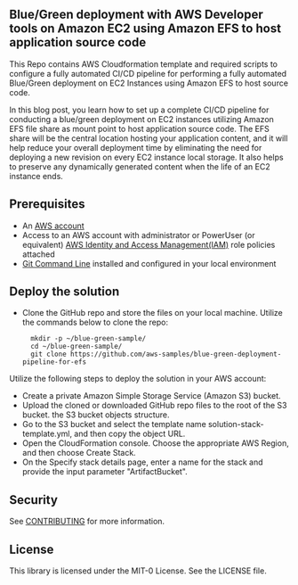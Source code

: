 ## Blue/Green deployment with AWS Developer tools on Amazon EC2 using Amazon EFS to host application source code

This Repo contains AWS Cloudformation template and required scripts to configure a fully automated CI/CD pipeline for performing a fully automated Blue/Green deployment on EC2 Instances using Amazon EFS to host source code.

In this blog post, you learn how to set up a complete CI/CD pipeline for conducting a blue/green deployment on EC2 instances utilizing Amazon EFS file share as mount point to host application source code. The EFS share will be the central location hosting your application content, and it will help reduce your overall deployment time by eliminating the need for deploying a new revision on every EC2 instance local storage. It also helps to preserve any dynamically generated content when the life of an EC2 instance ends.

## Prerequisites

- An [AWS account](https://signin.aws.amazon.com/signin?redirect_uri=https%3A%2F%2Fportal.aws.amazon.com%2Fbilling%2Fsignup%2Fresume&client_id=signup)
- Access to an AWS account with administrator or PowerUser (or equivalent) [AWS Identity and Access Management(IAM)](http://aws.amazon.com/iam) role policies attached
- [Git Command Line](https://git-scm.com/book/en/v2/Getting-Started-Installing-Git) installed and configured in your local environment

## Deploy the solution

- Clone the GitHub repo and store the files on your local machine. Utilize the commands below to clone the repo:

    ```
      mkdir -p ~/blue-green-sample/
      cd ~/blue-green-sample/
      git clone https://github.com/aws-samples/blue-green-deployment-pipeline-for-efs
	``` 

Utilize the following steps to deploy the solution in your AWS account:

- Create a private Amazon Simple Storage Service (Amazon S3) bucket.
- Upload the cloned or downloaded GitHub repo files to the root of the S3 bucket. the S3 bucket objects structure.
- Go to the S3 bucket and select the template name solution-stack-template.yml, and then copy the object URL.
- Open the CloudFormation console. Choose the appropriate AWS Region, and then choose Create Stack.
- On the Specify stack details page, enter a name for the stack and provide the input parameter "ArtifactBucket".

## Security

See [CONTRIBUTING](CONTRIBUTING.md#security-issue-notifications) for more information.

## License

This library is licensed under the MIT-0 License. See the LICENSE file.